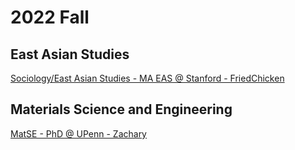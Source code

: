 # 2022 Fall

## East Asian Studies
[Sociology/East Asian Studies - MA EAS @ Stanford - FriedChicken](./cases/EastAsianStudies_Sociology-MA@Stanford-FriedChicken.md)

## Materials Science and Engineering
[MatSE - PhD @ UPenn - Zachary](./cases/MatSE-PhD@UPenn-Zachary.md/)